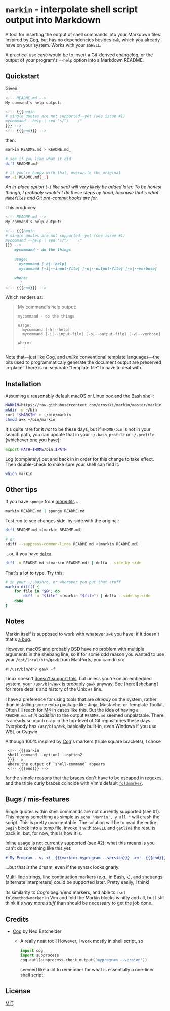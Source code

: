 `markin` - interpolate shell script output into Markdown
========================================================

A tool for inserting the output of shell commands into your Markdown files.
Inspired by [Cog][], but has no dependencies besides `awk`, which you already
have on your system. Works with your `$SHELL`.

A practical use case would be to insert a Git-derived changelog, or the output
of your program's `--help` option into a Markdown README.


Quickstart
----------

Given:

```markdown
<!-- README.md -->
My command's help output:

<!-- {{{begin
# single quotes are not supported--yet (see issue #1)
mycommand --help | sed "s/^/    /"
}}} -->
<!-- {{{end}}} -->
```

then:

```bash
markin README.md > README.md_ 

# see if you like what it did
diff README.md*

# if you're happy with that, overwrite the original
mv -i README.md{_,}
```

_An in-place option (`-i` like sed) will very likely be added later. To be
honest though, I probably wouldn't do these steps by hand, because that's what
`Makefile`s and Git [pre-commit hooks][hooks] are for._

This produces:

```markdown
<!-- README.md -->
My command's help output:

<!-- {{{begin
# single quotes are not supported--yet (see issue #1)
mycommand --help | sed "s/^/    /"
}}} -->
    mycommand - do the things
  
    usage:
      mycommand [-h|--help]
      mycommand [-i|--input-file] [-o|--output-file] [-v|--verbose]
  
    where:
      ⋮
<!-- {{{end}}} -->
```

Which renders as:

> My command's help output:
> 
>     mycommand - do the things
>
>     usage:
>       mycommand [-h|--help]
>       mycommand [-i|--input-file] [-o|--output-file] [-v|--verbose]
>
>     where:
>       ⋮

Note that—just like Cog, and _unlike_ conventional template languages—the bits
used to programmaticaly generate the document output are preserved in-place.
There is no separate "template file" to have to deal with.


Installation
------------
Assuming a reasonably default macOS or Linux box and the Bash shell:

```bash
MARKIN=https://raw.githubusercontent.com/ernstki/markin/master/markin
mkdir -p ~/bin
curl "$MARKIN" > ~/bin/markin
chmod a+x ~/bin/markin
```

It's quite rare for it _not_ to be these days, but if `$HOME/bin` is not in
your search path, you can update that in your `~/.bash_profile` or `~/.profile`
(whichever one you have):

```bash
export PATH=$HOME/bin:$PATH
```

Log (completely) out and back in in order for this change to take effect. Then
double-check to make sure your shell can find it:

```bash
which markin
```


Other tips
----------

If you have `sponge` from [moreutils][mu]…

```bash
markin README.md | sponge README.md
```

Test run to see changes side-by-side with the original:

```bash
diff README.md <(markin README.md)

# or
sdiff --suppress-common-lines README.md <(markin README.md)
```

…or, if you have [`delta`][delta]:


```bash
diff -u README.md <(markin README.md) | delta --side-by-side
```

That's a lot to type. Try this:

```bash
# in your ~/.bashrc, or wherever you put that stuff
markin-diff() {
    for file in "$@"; do
        diff -u "$file" <(markin "$file") | delta --side-by-side
    done
}
```

Notes
-----

Markin itself is supposed to work with whatever `awk` you have; if it doesn't
that's [a bug](../../issues).

However, macOS and probably BSD have no problem with multiple arguments in the
shebang line, so if for some odd reason you wanted to use your
`/opt/local/bin/gawk` from MacPorts, you can do so:

    #!/usr/bin/env gawk -f

Linux doesn't [doesn't support this][wps], but unless you're on an embedded
system, your `/usr/bin/awk` is probably `gawk` anyway. See [here][shebang] for
more details and history of the Unix `#!` line.

I have a preference for using tools that are _already_ on the system, rather
than installing some extra package like Jinja, Mustache, or Template Toolkit.
Often I'll reach for [M4][] in cases like this. But the idea of having
a `README.md.m4` _in addition to_ the output `README.md` seemed unpalatable.
There is already so much crap in the top-level of Git repositories these days.
Everybody has `/usr/bin/awk`, basically built-in, even Windows if you use WSL
or Cygwin.

Although 100% inspired by [Cog][]'s markers (triple square brackets), I chose

     <!-- {{{markin
     shell-command --option1 --option2
     }}} -->
     Where the output of `shell-command` appears
     <!-- {{{end}}} -->

for the simple reasons that the braces don't have to be escaped in regexes, and
the triple curly braces coincide with Vim's default [`foldmarker`][fm].


Bugs / mis-features
-------------------

Single quotes within shell commands are not currently supported (see #1). This
means something as simple as `echo "Mornin', y'all!"` will crash the script.
This is pretty unacceptable. The solution will be to read the entire `begin`
block into a temp file, invoke it with `$SHELL` and `getline` the results back
in; but, for now, this is how it is.

Inline usage is not currently supported (see #2); what this means is you can't
do something like this yet:

```markdown
# My Program - v. <!--{{{markin: myprogram --version}}}--><!--{{{end}}}-->

```

…but that _is_ the dream, even if the syntax looks gnarly.

Multi-line strings, line continuation markers (_e.g._, in Bash, `\`), and
shebangs (alternate interpreters) could be supported later. Pretty easily,
I think!

Its similarity to Cog's begin/end markers, and able to `:set foldmethod=marker`
in Vim and fold the Markin blocks is nifty and all, but I still think it's way
more _stuff_ than should be necessary to get the job done.


Credits
-------

* [Cog][] by Ned Batchelder
  * A really neat tool! However, I work mostly in shell script, so

    ```python
    import cog
    import subprocess
    cog.outl(subprocess.check_output('myprogram --version'))
    ```

    seemed like a lot to remember for what is essentially a one-liner shell
    script.


License
-------

[MIT](LICENSE).

[cog]: https://nedbatchelder.com/code/cog
[fm]: http://vimdoc.sourceforge.net/htmldoc/options.html#'foldmarker'
[m4]: https://mbreen.com/m4.html#toc5
[shb]: https://www.in-ulm.de/~mascheck/various/shebang/
[wps]: https://en.wikipedia.org/wiki/Shebang_(Unix)#Character_interpretation
[hooks]: https://git-scm.com/book/en/v2/Customizing-Git-Git-Hooks
[mu]: https://joeyh.name/code/moreutils
[delta]: https://github.com/dandavison/delta
